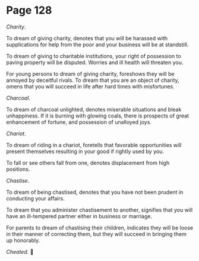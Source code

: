 # Page 128
_Charity_.


To dream of giving charity, denotes that you will be harassed
with supplications for help from the poor and your business
will be at standstill.


To dream of giving to charitable institutions, your right
of possession to paving property will be disputed.
Worries and ill health will threaten you.


For young persons to dream of giving charity, foreshows they will be
annoyed by deceitful rivals. To dream that you are an object of charity,
omens that you will succeed in life after hard times with misfortunes.


_Charcoal_.


To dream of charcoal unlighted, denotes miserable situations
and bleak unhappiness. If it is burning with glowing coals,
there is prospects of great enhancement of fortune, and possession
of unalloyed joys.


_Chariot_.


To dream of riding in a chariot, foretells that favorable opportunities
will present themselves resulting in your good if rightly used by you.


To fall or see others fall from one, denotes displacement
from high positions.


_Chastise_.


To dream of being chastised, denotes that you have not been prudent
in conducting your affairs.


To dream that you administer chastisement to another, signifies that you
will have an ill-tempered partner either in business or marriage.


For parents to dream of chastising their children, indicates they
will be loose in their manner of correcting them, but they will
succeed in bringing them up honorably.


_Cheated_.
